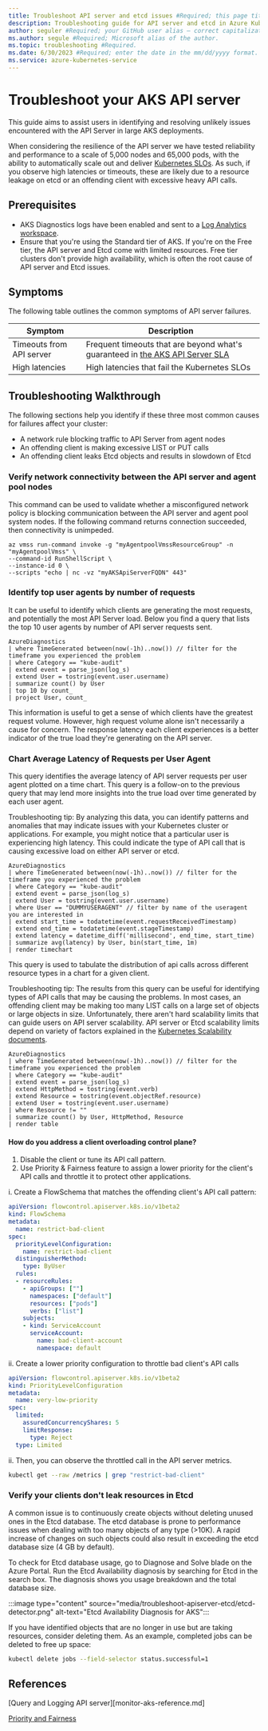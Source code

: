 ```yaml
---
title: Troubleshoot API server and etcd issues #Required; this page title is displayed in search results; Always include the word "troubleshoot" in this line.
description: Troubleshooting guide for API server and etcd in Azure Kubernetes Services #Required; this article description is displayed in search results.
author: seguler #Required; your GitHub user alias — correct capitalization is needed.
ms.author: segule #Required; Microsoft alias of the author.
ms.topic: troubleshooting #Required.
ms.date: 6/30/2023 #Required; enter the date in the mm/dd/yyyy format.
ms.service: azure-kubernetes-service
---
```



# Troubleshoot your AKS API server

This guide aims to assist users in identifying and resolving unlikely issues encountered with the API Server in large AKS deployments.

When considering the resilience of the API server we have tested reliability and performance to a scale of 5,000 nodes and 65,000 pods, with the ability to automatically scale out and deliver [Kubernetes SLOs][K8s SLOs]. As such, if you observe high latencies or timeouts, these are likely due to a resource leakage on etcd or an offending client with excessive heavy API calls.


<!---Avoid notes, tips, and important boxes—readers tend to skip over them. It's better to put those things directly into the text of the article. --->

## Prerequisites

- AKS Diagnostics logs have been enabled and sent to a [Log Analytics workspace][log-analytics-workspace-overview].
- Ensure that you're using the Standard tier of AKS. If you're on the Free tier, the API server and Etcd come with limited resources. Free tier clusters don't provide high availability, which is often the root cause of API server and Etcd issues. 

## Symptoms

The following table outlines the common symptoms of API server failures.

| Symptom | Description |
|---|---|
| Timeouts from API server | Frequent timeouts that are beyond what's guaranteed in [the AKS API Server SLA][apiserversla] |
| High latencies | High latencies that fail the Kubernetes SLOs |


## Troubleshooting Walkthrough

The following sections help you identify if these three most common causes for failures affect your cluster:
- A network rule blocking traffic to API Server from agent nodes
- An offending client is making excessive LIST or PUT calls
- An offending client leaks Etcd objects and results in slowdown of Etcd

### Verify network connectivity between the API server and agent pool nodes

This command can be used to validate whether a misconfigured network policy is blocking communication between the API server and agent pool system nodes. If the following command returns connection succeeded, then connectivity is unimpeded.

```azurecli
az vmss run-command invoke -g "myAgentpoolVmssResourceGroup" -n "myAgentpoolVmss" \
--command-id RunShellScript \
--instance-id 0 \
--scripts "echo | nc -vz "myAKSApiServerFQDN" 443"
```

### Identify top user agents by number of requests

It can be useful to identify which clients are generating the most requests, and potentially the most API Server load. Below you find a query that lists the top 10 user agents by number of API server requests sent. 

```kusto
AzureDiagnostics
| where TimeGenerated between(now(-1h)..now()) // filter for the timeframe you experienced the problem
| where Category == "kube-audit" 
| extend event = parse_json(log_s) 
| extend User = tostring(event.user.username) 
| summarize count() by User 
| top 10 by count_ 
| project User, count_ 
```

This information is useful to get a sense of which clients have the greatest request volume. However, high request volume alone isn't necessarily a cause for concern. The response latency each client experiences is a better indicator of the true load they're generating on the API server.

### Chart Average Latency of Requests per User Agent

This query identifies the average latency of API server requests per user agent plotted on a time chart. This query is a follow-on to the previous query that may lend more insights into the true load over time generated by each user agent.

Troubleshooting tip: By analyzing this data, you can identify patterns and anomalies that may indicate issues with your Kubernetes cluster or applications. For example, you might notice that a particular user is experiencing high latency. This could indicate the type of API call that is causing excessive load on either API server or etcd.

```kusto
AzureDiagnostics
| where TimeGenerated between(now(-1h)..now()) // filter for the timeframe you experienced the problem
| where Category == "kube-audit" 
| extend event = parse_json(log_s) 
| extend User = tostring(event.user.username)
| where User == "DUMMYUSERAGENT" // filter by name of the useragent you are interested in
| extend start_time = todatetime(event.requestReceivedTimestamp)
| extend end_time = todatetime(event.stageTimestamp)
| extend latency = datetime_diff('millisecond', end_time, start_time)
| summarize avg(latency) by User, bin(start_time, 1m) 
| render timechart 
```


This query is used to tabulate the distribution of api calls across different resource types in a chart for a given client.

Troubleshooting tip:  The results from this query can be useful for identifying types of API calls that may be causing the problems. In most cases, an offending client may be making too many LIST calls on a large set of objects or large objects in size. Unfortunately, there aren't hard scalability limits that can guide users on API server scalability. API server or Etcd scalability limits depend on variety of factors explained in the [Kubernetes Scalability documents](https://github.com/kubernetes/community/blob/master/sig-scalability/configs-and-limits/thresholds.md). 


```kusto
AzureDiagnostics
| where TimeGenerated between(now(-1h)..now()) // filter for the timeframe you experienced the problem
| where Category == "kube-audit" 
| extend event = parse_json(log_s) 
| extend HttpMethod = tostring(event.verb) 
| extend Resource = tostring(event.objectRef.resource) 
| extend User = tostring(event.user.username) 
| where Resource != ""
| summarize count() by User, HttpMethod, Resource 
| render table  
```

#### How do you address a client overloading control plane?

1. Disable the client or tune its API call pattern.
2. Use Priority & Fairness feature to assign a lower priority for the client's API calls and throttle it to protect other applications. 

i. Create a FlowSchema that matches the offending client's API call pattern:

```yaml
apiVersion: flowcontrol.apiserver.k8s.io/v1beta2
kind: FlowSchema
metadata:
  name: restrict-bad-client
spec:
  priorityLevelConfiguration:
    name: restrict-bad-client
  distinguisherMethod:
    type: ByUser
  rules:
  - resourceRules:
    - apiGroups: [""]
      namespaces: ["default"]
      resources: ["pods"]
      verbs: ["list"]
    subjects:
    - kind: ServiceAccount
      serviceAccount:
        name: bad-client-account
        namespace: default 
```

ii. Create a lower priority configuration to throttle bad client's API calls

```yaml
apiVersion: flowcontrol.apiserver.k8s.io/v1beta2
kind: PriorityLevelConfiguration
metadata:
  name: very-low-priority
spec:
  limited:
    assuredConcurrencyShares: 5
    limitResponse:
      type: Reject
  type: Limited
```

ii. Then, you can observe the throttled call in the API server metrics.

```bash
kubectl get --raw /metrics | grep "restrict-bad-client"
```

### Verify your clients don't leak resources in Etcd

A common issue is to continuously create objects without deleting unused ones in the Etcd database. The etcd database is prone to performance issues when dealing with too many objects of any type (>10K). A rapid increase of changes on such objects could also result in exceeding the etcd database size (4 GB by default).

To check for Etcd database usage, go to Diagnose and Solve blade on the Azure Portal. Run the Etcd Availability diagnosis by searching for Etcd in the search box. The diagnosis shows you usage breakdown and the total database size. 


:::image type="content" source="media/troubleshoot-apiserver-etcd/etcd-detector.png" alt-text="Etcd Availability Diagnosis for AKS":::

If you have identified objects that are no longer in use but are taking resources, consider deleting them. As an example, completed jobs can be deleted to free up space:

```bash
kubectl delete jobs --field-selector status.successful=1
```

## References
[Query and Logging API server][monitor-aks-reference.md]

[Priority and Fairness][priority-and-fairness]


<!-- LINKS - external -->
[kube-audit-overview]: https://kubernetes.io/docs/tasks/debug/debug-cluster/audit/
[kube-apiserver-overview]: https://kubernetes.io/docs/reference/command-line-tools-reference/kube-apiserver/
[too-many-requests-error-tsg]: https://learn.microsoft.com/troubleshoot/azure/azure-kubernetes/429-too-many-requests-errors
[monitorr-apiserver]: https://github.com/MicrosoftDocs/azure-docs-pr/blob/main/articles/aks/monitor-apiserver.md
[priority-and-fairness]: https://kubernetes.io/docs/concepts/cluster-administration/flow-control/
[K8s SLOs]: https://github.com/kubernetes/community/blob/master/sig-scalability/slos/slos.md

<!-- LINKS - internal -->
[azure-diagnostics-overview]: ../azure-monitor/essentials/diagnostic-settings.md
[log-analytics-workspace-overview]: /azure/aks/monitor-aks
[design-log-analytics-deployment]: ../azure-monitor/logs/design-logs-deployment.md
[create-diagnostic settings]: ../azure-monitor/essentials/diagnostic-settings.md#create-diagnostic-settings
[cost-optimization-azure-monitor]: ../azure-monitor/best-practices-cost.md
[azure-diagnostics-table]: /azure/azure-monitor/reference/tables/azurediagnostics
[container-insights-overview]: ..//azure-monitor/containers/container-insights-overview.md
[apiserversla]: /azure/aks/free-standard-pricing-tiers#uptime-sla-terms-and-conditions
